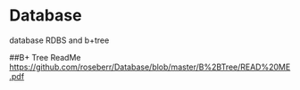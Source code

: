 # Database
database RDBS and b+tree 


##B+ Tree ReadMe
https://github.com/roseberr/Database/blob/master/B%2BTree/READ%20ME.pdf
